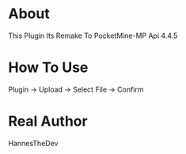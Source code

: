 # About
This Plugin Its Remake To PocketMine-MP Api 4.4.5
# How To Use
Plugin -> Upload -> Select File -> Confirm
# Real Author
HannesTheDev
